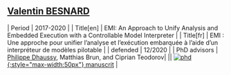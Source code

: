 ## [<i class="fa-brands fa-linkedin" aria-hidden="true"></i> Valentin BESNARD](https://www.linkedin.com/in/valentin-besnard-5862858a)

| Period | 2017-2020 |
| Title[en] | EMI: An Approach to Unify Analysis and Embedded Execution with a Controllable Model Interpreter |
| Title[fr] | EMI : Une approche pour unifier l’analyse et l’exécution embarquée à l’aide d’un interpréteur de modèles pilotable |
| defended  | 12/2020 |
| PhD advisors | <u>Philippe Dhaussy</u>, Matthias Brun, and Ciprian Teodorov|
|| [![phd](http://www.obpcdl.org/images/thesis-logo.png){:style="max-width:50px"} manuscrit](https://theses.hal.science/tel-03150281v1) |
